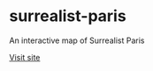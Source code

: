 # surrealist-paris
An interactive map of Surrealist Paris

[Visit site](http://maggielove.github.io/surrealist-paris/)

